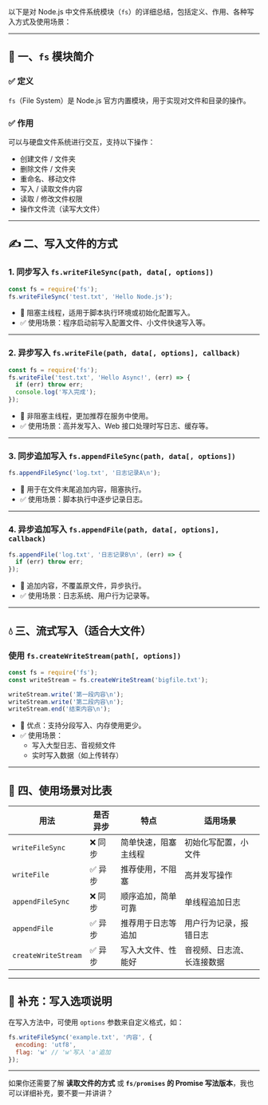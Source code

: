 以下是对 Node.js 中文件系统模块（`fs`）的详细总结，包括定义、作用、各种写入方式及使用场景：

---

## 🧩 一、`fs` 模块简介

### ✅ 定义
`fs`（File System）是 Node.js 官方内置模块，用于实现对文件和目录的操作。

### ✅ 作用
可以与硬盘文件系统进行交互，支持以下操作：
- 创建文件 / 文件夹
- 删除文件 / 文件夹
- 重命名、移动文件
- 写入 / 读取文件内容
- 读取 / 修改文件权限
- 操作文件流（读写大文件）

---

## ✍️ 二、写入文件的方式

### 1. **同步写入 `fs.writeFileSync(path, data[, options])`**

```js
const fs = require('fs');
fs.writeFileSync('test.txt', 'Hello Node.js');
```

- 📌 阻塞主线程，适用于脚本执行环境或初始化配置写入。
- ✅ 使用场景：程序启动前写入配置文件、小文件快速写入等。

---

### 2. **异步写入 `fs.writeFile(path, data[, options], callback)`**

```js
const fs = require('fs');
fs.writeFile('test.txt', 'Hello Async!', (err) => {
  if (err) throw err;
  console.log('写入完成');
});
```

- 📌 非阻塞主线程，更加推荐在服务中使用。
- ✅ 使用场景：高并发写入、Web 接口处理时写日志、缓存等。

---

### 3. **同步追加写入 `fs.appendFileSync(path, data[, options])`**

```js
fs.appendFileSync('log.txt', '日志记录A\n');
```

- 📌 用于在文件末尾追加内容，阻塞执行。
- ✅ 使用场景：脚本执行中逐步记录日志。

---

### 4. **异步追加写入 `fs.appendFile(path, data[, options], callback)`**

```js
fs.appendFile('log.txt', '日志记录B\n', (err) => {
  if (err) throw err;
});
```

- 📌 追加内容，不覆盖原文件，异步执行。
- ✅ 使用场景：日志系统、用户行为记录等。

---

## 💧 三、流式写入（适合大文件）

### 使用 `fs.createWriteStream(path[, options])`

```js
const fs = require('fs');
const writeStream = fs.createWriteStream('bigfile.txt');

writeStream.write('第一段内容\n');
writeStream.write('第二段内容\n');
writeStream.end('结束内容\n');
```

- 📌 优点：支持分段写入、内存使用更少。
- ✅ 使用场景：
  - 写入大型日志、音视频文件
  - 实时写入数据（如上传转存）

---

## 📑 四、使用场景对比表

| 用法 | 是否异步 | 特点 | 适用场景 |
|------|-----------|------|-----------|
| `writeFileSync` | ❌ 同步 | 简单快速，阻塞主线程 | 初始化写配置，小文件 |
| `writeFile` | ✅ 异步 | 推荐使用，不阻塞 | 高并发写操作 |
| `appendFileSync` | ❌ 同步 | 顺序追加，简单可靠 | 单线程追加日志 |
| `appendFile` | ✅ 异步 | 推荐用于日志等追加 | 用户行为记录，报错日志 |
| `createWriteStream` | ✅ 异步 | 写入大文件、性能好 | 音视频、日志流、长连接数据 |

---

## 🧠 补充：写入选项说明

在写入方法中，可使用 `options` 参数来自定义格式，如：

```js
fs.writeFileSync('example.txt', '内容', {
  encoding: 'utf8',
  flag: 'w' // 'w'写入 'a'追加
});
```

---

如果你还需要了解 **读取文件的方式** 或 **`fs/promises` 的 Promise 写法版本**，我也可以详细补充，要不要一并讲讲？
